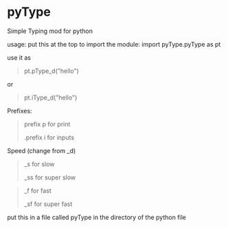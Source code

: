 # pyType
Simple Typing mod for python

usage:
put this at the top to import the module:
import pyType.pyType as pt

use it as 
> pt.pType_d("hello")

or

> pt.iType_d("hello")

Prefixes:

>prefix p for print
>
>.prefix i for inputs


Speed (change from _d)

>_s for slow
>
>_ss for super slow

>_f for fast
>
>_sf for super fast


put this in a file called pyType in the directory of the python file

